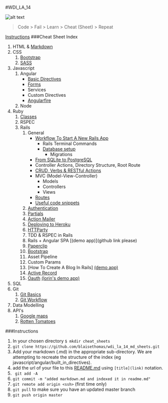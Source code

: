#WDI_LA_14

![alt text](https://github.com/blaisethomas/wdi_la_14_md_sheets/blob/master/images/wdi14_1.jpg "class of wdi 14")


> Code > Fail > Learn > Cheat (Sheet) > Repeat 

[Instructions](#Instructions)
###Cheat Sheet Index


1. HTML & [Markdown](https://github.com/ga-students/WDI_LA_14/blob/master/cheatsheets/html%26markdown/markdown.md) 
2. CSS
	1. [Bootstrap](https://github.com/blaisethomas/wdi_la_14_md_sheets/blob/master/css/BOOTSTRAP%20CHEAT%20SHEET.md)
	2. [SASS](https://github.com/blaisethomas/wdi_la_14_md_sheets/blob/master/css/sass_cheatsheet.md)
3. Javascript
	1. Angular
		* [Basic Directives](https://github.com/blaisethomas/wdi_la_14_md_sheets/blob/master/javascript/angular/basic-angular-directives.md)
		* [Forms](https://github.com/blaisethomas/wdi_la_14_md_sheets/blob/master/javascript/angular/angular-forms.md)
		* Services
		* Custom Directives
		* [Angularfire](https://github.com/blaisethomas/wdi_la_14_md_sheets/blob/master/javascript/angular/angular_fire_cheatsheet.md)
	2. Node
4. Ruby	
	1. [Classes](https://gist.github.com/acqajar/98071a7074c25b196a0d)
	1. RSPEC
	1. Rails
		1. General
			* [Workflow To Start A New Rails App](https://github.com/blaisethomas/wdi_la_14_md_sheets/blob/master/ruby/rails/General/workflow_to_start_a_new_rails_app.md)
				* Rails Terminal Commands
				* [Database setup](https://github.com/blaisethomas/wdi_la_14_md_sheets/blob/master/ruby/rails/database_setup.md) 
					* Migrations
			* [From SQLite to PostgreSQL](https://github.com/blaisethomas/wdi_la_14_md_sheets/blob/master/ruby/rails/General/From%20SQLite%20to%20PostgreSQL.md)
			* Controller Actions, Directory Structure, Root Route
			* [CRUD, Verbs & RESTful Actions](https://github.com/blaisethomas/wdi_la_14_md_sheets/blob/master/ruby/rails/crud.md)
			* MVC (Model-View-Controller)
				* Models
				* Controllers
				* Views
			* [Routes](https://github.com/blaisethomas/wdi_la_14_md_sheets/blob/master/ruby/rails/routes.md)		
			* [Useful code snippets](https://github.com/blaisethomas/wdi_la_14_md_sheets/blob/master/ruby/useful_code_snippets.md)
		1. [Authentication](https://github.com/blaisethomas/wdi_la_14_md_sheets/blob/master/ruby/rails/authentication.md)
		4. [Partials](https://github.com/blaisethomas/wdi_la_14_md_sheets/blob/master/ruby/rails/partials.md)
		1. [Action Mailer](https://github.com/blaisethomas/wdi_la_14_md_sheets/blob/master/ruby/rails/action_mailer.md)
		3. [Deploying to Heroku](https://github.com/blaisethomas/wdi_la_14_md_sheets/blob/master/ruby/rails/heroku_deployment.md)
		4. [HTTParty](https://github.com/blaisethomas/wdi_la_14_md_sheets/blob/master/ruby/rails/httparty_cheat_sheet_markdown.md)
		4. TDD & RSPEC in Rails
		5. Rails + Angular SPA [(demo app)](github link please)
		6. [Paperclip](https://github.com/blaisethomas/wdi_la_14_md_sheets/blob/master/ruby/rails/paperclip.md)
		7. [Bootstrap](https://github.com/blaisethomas/wdi_la_14_md_sheets/blob/master/ruby/rails/bootstrap.md)
		7. Asset Pipeline
		8. Custom Params
		9. [How To Create A Blog In Rails] [(demo app)](https://github.com/blaisethomas/wdi_la_14_md_sheets/blob/master/ruby/rails/make_a_blog_in_rails.md)
		10. [Active Record](https://github.com/blaisethomas/wdi_la_14_md_sheets/blob/master/ruby/rails/active_record.md)
		11. [Oauth](https://github.com/blaisethomas/wdi_la_14_md_sheets/blob/master/ruby/oauth.md) [(lorin's demo app)](https://github.com/lorint/OAuthSamples2) 
5. SQL
5. Git
	1. [Git Basics](https://github.com/ga-students/WDI_LA_14/blob/master/01-week/git_basics/git_basics_lesson.md)
	2. [Git Workflow](https://gist.github.com/grant-roy/7fd86507282a4a789f3e)
6. Data Modelling
7. API's
	1. [Google maps](https://github.com/blaisethomas/wdi_la_14_md_sheets/blob/master/API/google_maps_api.md)
	2. [Rotten Tomatoes](https://github.com/blaisethomas/wdi_la_14_md_sheets/blob/master/API/rotten_tomatoes_api.md)


###Instructions

1. In your chosen directory ```$ mkdir cheat_sheets```
2. ```git clone https://github.com/blaisethomas/wdi_la_14_md_sheets.git```
3. Add your markdown (.md) in the appropriate sub-directory. We are attempting to recreate the structure of the index (eg javascript/angular/built_in_directives).
4. add the url of your file to this [README.md](https://github.com/blaisethomas/wdi_la_14_md_sheets) using ```[title](link)``` notation.
5. ``` git add -A``` 
6. ```git commit -m "added markdown.md and indexed it in readme.md"```
7. ```git remote add origin <ssh>``` (first time only)
7. ```git pull``` to make sure you have an updated master branch
8. ```git push origin master```
	

		


